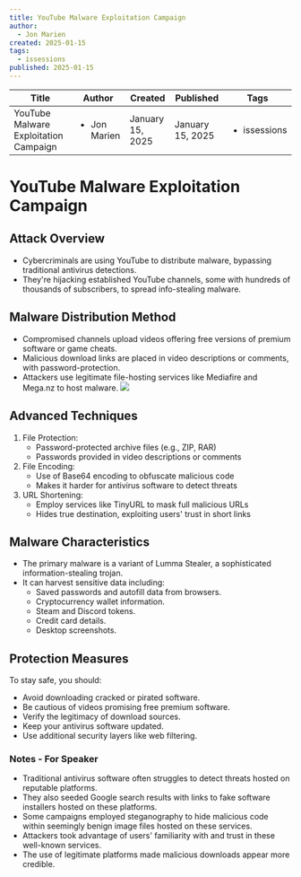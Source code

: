 ```yaml
---
title: YouTube Malware Exploitation Campaign
author:
  - Jon Marien
created: 2025-01-15
tags:
  - issessions
published: 2025-01-15
---
```


| Title                                 | Author                       | Created          | Published        | Tags                         |
| ------------------------------------- | ---------------------------- | ---------------- | ---------------- | ---------------------------- |
| YouTube Malware Exploitation Campaign | <ul><li>Jon Marien</li></ul> | January 15, 2025 | January 15, 2025 | <ul><li>issessions</li></ul> |
# YouTube Malware Exploitation Campaign

## **Attack Overview**
- Cybercriminals are using YouTube to distribute malware, bypassing traditional antivirus detections.
- They're hijacking established YouTube channels, some with hundreds of thousands of subscribers, to spread info-stealing malware.

## **Malware Distribution Method**
- Compromised channels upload videos offering free versions of premium software or game cheats.
- Malicious download links are placed in video descriptions or comments, with password-protection.
- Attackers use legitimate file-hosting services like Mediafire and Mega.nz to host malware.
![](YouTube%20Malware%20Exploitation%20Campaign-January-15th-2025-14-46-43.webp)
## **Advanced Techniques**
1. File Protection:
	- Password-protected archive files (e.g., ZIP, RAR)
	- Passwords provided in video descriptions or comments
2. File Encoding:
    - Use of Base64 encoding to obfuscate malicious code
    - Makes it harder for antivirus software to detect threats
3. URL Shortening:
    - Employ services like TinyURL to mask full malicious URLs
    - Hides true destination, exploiting users' trust in short links
## **Malware Characteristics**

- The primary malware is a variant of Lumma Stealer, a sophisticated information-stealing trojan.
- It can harvest sensitive data including:
    - Saved passwords and autofill data from browsers.
    - Cryptocurrency wallet information.
    - Steam and Discord tokens.
    - Credit card details.
    - Desktop screenshots.

## **Protection Measures**  
To stay safe, you should:
- Avoid downloading cracked or pirated software.
- Be cautious of videos promising free premium software.
- Verify the legitimacy of download sources.
- Keep your antivirus software updated.
- Use additional security layers like web filtering.

### **Notes** - For Speaker
- Traditional antivirus software often struggles to detect threats hosted on reputable platforms.
- They also seeded Google search results with links to fake software installers hosted on these platforms.
- Some campaigns employed steganography to hide malicious code within seemingly benign image files hosted on these services.
- Attackers took advantage of users' familiarity with and trust in these well-known services.
- The use of legitimate platforms made malicious downloads appear more credible.
